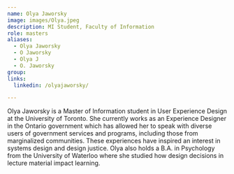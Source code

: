 ```yaml
---
name: Olya Jaworsky
image: images/Olya.jpeg
description: MI Student, Faculty of Information
role: masters
aliases: 
  - Olya Jaworsky
  - O Jaworsky
  - Olya J
  - O. Jaworsky
group: 
links:
  linkedin: /olyajaworsky/

---
```


Olya Jaworsky is a Master of Information student in User Experience Design 
at the University of Toronto. She currently works as an Experience Designer 
in the Ontario government which has allowed her to speak with diverse users of 
government services and programs, including those from marginalized communities. 
These experiences have inspired an interest in systems design and design justice. 
Olya also holds a B.A. in Psychology from the University of Waterloo where she studied 
how design decisions in lecture material impact learning.